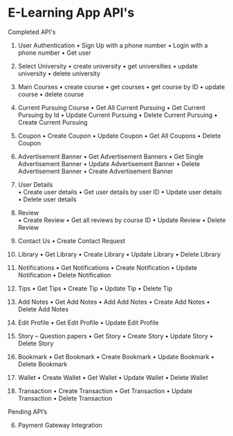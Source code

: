 # E-Learning App API's

Completed API's

1. User Authentication
   • Sign Up with a phone number
   • Login with a phone number
   • Get user

2. Select University
   • create university
   • get universities
   • update university
   • delete university

3. Main Courses
   • create course
   • get courses
   • get course by ID
   • update course
   • delete course

4. Current Pursuing Course
   • Get All Current Pursuing
   • Get Current Pursuing by Id
   • Update Current Pursuing
   • Delete Current Pursuing
   • Create Current Pursuing

5. Coupon
   • Create Coupon
   • Update Coupon
   • Get All Coupons
   • Delete Coupon

6. Advertisement Banner
   • Get Advertisement Banners
   • Get Single Advertisement Banner
   • Update Advertisement Banner
   • Delete Advertisement Banner
   • Create Advertisement Banner

7. User Details  
   • Create user details
   • Get user details by user ID
   • Update user details
   • Delete user details

8. Review  
   • Create Review
   • Get all reviews by course ID
   • Update Review
   • Delete Review

9. Contact Us
   • Create Contact Request

10. Library
    • Get Library
    • Create Library
    • Update Library
    • Delete Library

11. Notifications
    • Get Notifications
    • Create Notification
    • Update Notification
    • Delete Notification

12. Tips
    • Get Tips
    • Create Tip
    • Update Tip
    • Delete Tip

13. Add Notes
    • Get Add Notes
    • Add Add Notes
    • Create Add Notes
    • Delete Add Notes

14. Edit Profile
    • Get Edit Profile
    • Update Edit Profile

15. Story – Question papers
    • Get Story
    • Create Story
    • Update Story
    • Delete Story

16. Bookmark
    • Get Bookmark
    • Create Bookmark
    • Update Bookmark
    • Delete Bookmark

17. Wallet
    • Create Wallet
    • Get Wallet
    • Update Wallet
    • Delete Wallet

18. Transaction
    • Create Transaction
    • Get Transaction
    • Update Transaction
    • Delete Transaction

Pending API’s

6.  Payment Gateway Integration
